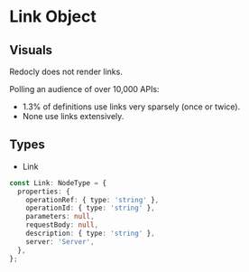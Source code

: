 # Link Object

## Visuals

Redocly does not render links.

Polling an audience of over 10,000 APIs:
- 1.3% of definitions use links very sparsely (once or twice).
- None use links extensively.

## Types

- Link

```ts
const Link: NodeType = {
  properties: {
    operationRef: { type: 'string' },
    operationId: { type: 'string' },
    parameters: null,
    requestBody: null,
    description: { type: 'string' },
    server: 'Server',
  },
};
```
